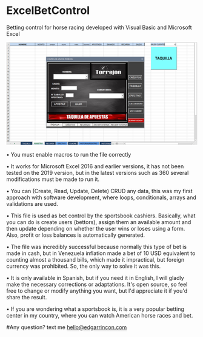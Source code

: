 # ExcelBetControl
 Betting control for horse racing developed with Visual Basic and Microsoft Excel
 
 
![Site preview](/BetControl.png)

•	You must enable macros to run the file correctly

•	It works for Microsoft Excel 2016 and earlier versions, it has not been tested on the 2019 version, but in the latest versions such as 360 several modifications must be made to run it.

•	You can (Create, Read, Update, Delete) CRUD any data, this was my first approach with software development, where loops, conditionals, arrays and validations are used.

•	This file is used as bet control by the sportsbook cashiers. Basically, what you can do is create users (bettors), assign them an available amount and then update depending on whether the user wins or loses using a form. Also, profit or loss balances is automatically generated.

•	The file was incredibly successful because normally this type of bet is made in cash, but in Venezuela inflation made a bet of 10 USD equivalent to counting almost a thousand bills, which made it impractical, but foreign currency was prohibited. So, the only way to solve it was this.

•	It is only available in Spanish, but if you need it in English, I will gladly make the necessary corrections or adaptations. It's open source, so feel free to change or modify anything you want, but I'd appreciate it if you'd share the result.

•	If you are wondering what a sportsbook is, it is a very popular betting center in my country, where you can watch American horse races and bet.

#Any question? text me hello@edgarrincon.com 


